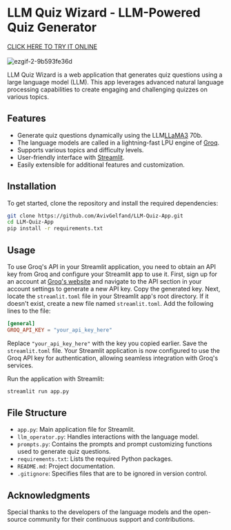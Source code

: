 # LLM Quiz Wizard - LLM-Powered Quiz Generator
[CLICK HERE TO TRY IT ONLINE](https://llm-quiz-wizard.streamlit.app/) <br> <br>
![ezgif-2-9b593fe36d](https://github.com/AvivGelfand/LLM-Quiz-App/assets/63909805/c12508a5-a7c1-4f99-a384-a03aa44e1cc3)


LLM Quiz Wizard is a web application that generates quiz questions using a large language model (LLM). This app leverages advanced natural language processing capabilities to create engaging and challenging quizzes on various topics.

## Features

- Generate quiz questions dynamically using the LLM[LLaMA3](https://huggingface.co/meta-llama/Meta-Llama-3-70B-Instruct) 70b.
- The language models are called in a lightning-fast LPU engine of [Groq](https://groq.com/).
- Supports various topics and difficulty levels.
- User-friendly interface with [Streamlit](https://streamlit.io/).
- Easily extensible for additional features and customization.

## Installation

To get started, clone the repository and install the required dependencies:

```bash
git clone https://github.com/AvivGelfand/LLM-Quiz-App.git
cd LLM-Quiz-App
pip install -r requirements.txt
```

## Usage

To use Groq's API in your Streamlit application, you need to obtain an API key from Groq and configure your Streamlit app to use it. First, sign up for an account at [Groq's website](https://groq.com) and navigate to the API section in your account settings to generate a new API key. Copy the generated key. Next, locate the `streamlit.toml` file in your Streamlit app's root directory. If it doesn't exist, create a new file named `streamlit.toml`. Add the following lines to the file:

```toml
[general]
GROQ_API_KEY = "your_api_key_here"
```

Replace `"your_api_key_here"` with the key you copied earlier. Save the `streamlit.toml` file. Your Streamlit application is now configured to use the Groq API key for authentication, allowing seamless integration with Groq's services.

Run the application with Streamlit:

```bash
streamlit run app.py
```

## File Structure

- `app.py`: Main application file for Streamlit.
- `llm_operator.py`: Handles interactions with the language model.
- `prompts.py`: Contains the prompts and prompt customizing functions used to generate quiz questions.
- `requirements.txt`: Lists the required Python packages.
- `README.md`: Project documentation.
- `.gitignore`: Specifies files that are to be ignored in version control.

## Acknowledgments

Special thanks to the developers of the language models and the open-source community for their continuous support and contributions.

